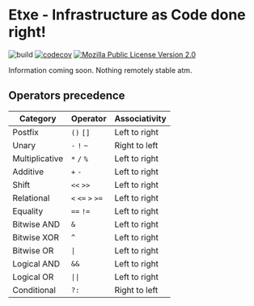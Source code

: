 Etxe - Infrastructure as Code done right!
=========================================

![build](https://github.com/hexbee-net/etxe/actions/workflows/build.yml/badge.svg)
[![codecov](https://codecov.io/gh/hexbee-net/etxe/branch/main/graph/badge.svg?token=0EZOSN1JLU)](https://codecov.io/gh/hexbee-net/etxe)
[![Mozilla Public License Version 2.0](https://img.shields.io/github/license/hexbee-net/etxe.svg?style=flat)](https://github.com/hexbee-net/etxe/blob/main/LICENSE)

Information coming soon. Nothing remotely stable atm.

## Operators precedence

| Category       | Operator          | Associativity |
|----------------|-------------------|--------------|
| Postfix        | `()` `[]`         | Left to right |
| Unary          | `-` `!` `~`       | Right to left |
| Multiplicative | `*` `/` `%`       | Left to right |
| Additive       | `+` `-`           | Left to right |
| Shift          | `<<` `>>`         | Left to right |
| Relational     | `<` `<=` `>` `>=` | Left to right |
| Equality       | `==` `!=`         | Left to right |
| Bitwise AND    | `&`               | Left to right |
| Bitwise XOR    | `^`               | Left to right |
| Bitwise OR     | `\|`              | Left to right |
| Logical AND    | `&&`              | Left to right |
| Logical OR     | `\|\|`            | Left to right |
| Conditional    | `?:`              | Right to left |
